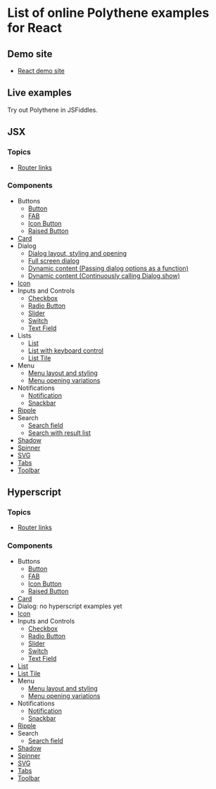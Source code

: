 # List of online Polythene examples for React

## Demo site

* [React demo site](https://arthurclemens.github.io/polythene-demos/react/)

## Live examples

Try out Polythene in JSFiddles.

## JSX

### Topics

* [Router links](https://jsfiddle.net/ArthurClemens/1hm2w5xd/)

### Components

* Buttons
  * [Button](https://jsfiddle.net/ArthurClemens/5db99xoj/)
  * [FAB](https://jsfiddle.net/ArthurClemens/nj11av54/)
  * [Icon Button](https://jsfiddle.net/ArthurClemens/xuo1gow5/)
  * [Raised Button](https://jsfiddle.net/ArthurClemens/sbtonwbf/)
* [Card](https://jsfiddle.net/ArthurClemens/dhq3cLrv/)
* Dialog
  * [Dialog layout, styling and opening](https://jsfiddle.net/ArthurClemens/m08o291L/)
  * [Full screen dialog](https://jsfiddle.net/ArthurClemens/npq4phf3/)
  * [Dynamic content (Passing dialog options as a function)](https://jsfiddle.net/ArthurClemens/1fgh0bgt/)
  * [Dynamic content (Continuously calling Dialog.show)](https://jsfiddle.net/ArthurClemens/oe91vy6f/)
* [Icon](https://jsfiddle.net/ArthurClemens/ep9pf5wp/)
* Inputs and Controls
  * [Checkbox](https://jsfiddle.net/ArthurClemens/hp6ksg2m/)
  * [Radio Button](https://jsfiddle.net/ArthurClemens/b1vbbLgw/)
  * [Slider](https://jsfiddle.net/ArthurClemens/6crka9hy/)
  * [Switch](https://jsfiddle.net/ArthurClemens/orqdxd4a/)
  * [Text Field](https://jsfiddle.net/ArthurClemens/dz21hu8c/)
* Lists  
  * [List](https://jsfiddle.net/ArthurClemens/yzba5Lvn/)
  * [List with keyboard control](https://jsfiddle.net/ArthurClemens/hv8kcfs1/)
  * [List Tile](https://jsfiddle.net/ArthurClemens/gmdcvjeL/)
* Menu
  * [Menu layout and styling](https://jsfiddle.net/ArthurClemens/gta0c3te/)
  * [Menu opening variations](https://jsfiddle.net/ArthurClemens/Lm1o6f9y/)
* Notifications
  * [Notification](https://jsfiddle.net/ArthurClemens/c3wsbhj0/)
  * [Snackbar](https://jsfiddle.net/ArthurClemens/4edrmz42/)
* [Ripple](https://jsfiddle.net/ArthurClemens/brx9wdhv/)
* Search
  * [Search field](https://jsfiddle.net/ArthurClemens/qm85uyd9/)
  * [Search with result list](https://jsfiddle.net/ArthurClemens/48oay6Lj/)
* [Shadow](https://jsfiddle.net/ArthurClemens/uej4sw3q/)
* [Spinner](https://jsfiddle.net/ArthurClemens/ykshk90g/)
* [SVG](https://jsfiddle.net/ArthurClemens/qm31tx7b/)
* [Tabs](https://jsfiddle.net/ArthurClemens/zoppbr7t/)
* [Toolbar](https://jsfiddle.net/ArthurClemens/rgmzx6jr/)


## Hyperscript

### Topics

* [Router links](https://jsfiddle.net/ArthurClemens/gqef8c0g/)

### Components

* Buttons
  * [Button](https://jsfiddle.net/ArthurClemens/5z374g58/)
  * [FAB](https://jsfiddle.net/ArthurClemens/Lebqe5g2/)
  * [Icon Button](https://jsfiddle.net/ArthurClemens/xh7jgutu/)
  * [Raised Button](https://jsfiddle.net/ArthurClemens/hL8wmrpL/)
* [Card](https://jsfiddle.net/ArthurClemens/h6n5jzgd/)
* Dialog: no hyperscript examples yet
* [Icon](https://jsfiddle.net/ArthurClemens/qhh725aa/)
* Inputs and Controls
  * [Checkbox](https://jsfiddle.net/ArthurClemens/g07snvox/)
  * [Radio Button](https://jsfiddle.net/ArthurClemens/fhqrcuL9/)
  * [Slider](https://jsfiddle.net/ArthurClemens/ekht8sef/)
  * [Switch](https://jsfiddle.net/ArthurClemens/0eaeadbm/)
  * [Text Field](https://jsfiddle.net/ArthurClemens/yug5s0ha/)
* [List](https://jsfiddle.net/ArthurClemens/3vdfmg8p/)
* [List Tile](https://jsfiddle.net/ArthurClemens/mc9kaqgc/)
* Menu
  * [Menu layout and styling](https://jsfiddle.net/ArthurClemens/umrnvm13/)
  * [Menu opening variations](https://jsfiddle.net/ArthurClemens/fzcys56b/)
* Notifications
  * [Notification](https://jsfiddle.net/ArthurClemens/08g6aqpd/)
  * [Snackbar](https://jsfiddle.net/ArthurClemens/opx44Lhq/)
* [Ripple](https://jsfiddle.net/ArthurClemens/L0e0bb68/)
* Search
  * [Search field](https://jsfiddle.net/ArthurClemens/hruxczph/)
* [Shadow](https://jsfiddle.net/ArthurClemens/ohuxgfef/)
* [Spinner](https://jsfiddle.net/ArthurClemens/j74x8b9w/)
* [SVG](https://jsfiddle.net/ArthurClemens/3v5v5kdb/)
* [Tabs](https://jsfiddle.net/ArthurClemens/hd68eu6n/)
* [Toolbar](https://jsfiddle.net/ArthurClemens/dg9f6day/)

